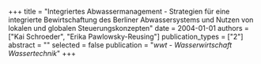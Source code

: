 +++
title = "Integriertes Abwassermanagement - Strategien für eine integrierte Bewirtschaftung des Berliner Abwassersystems und Nutzen von lokalen und globalen Steuerungskonzepten"
date = 2004-01-01
authors = ["Kai Schroeder", "Erika Pawlowsky-Reusing"]
publication_types = ["2"]
abstract = ""
selected = false
publication = "*wwt - Wasserwirtschaft Wassertechnik*"
+++

